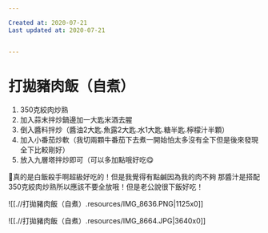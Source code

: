 ```yaml
---

Created at: 2020-07-21
Last updated at: 2020-07-21


---
```


# 打拋豬肉飯（自煮）


1. 350克絞肉炒熟
2. 加入蒜末拌炒鍋邊加一大匙米酒去腥
3. 倒入醬料拌炒（醬油2大匙.魚露2大匙.水1大匙.糖半匙.檸檬汁半顆）
4. 加入小番茄炒軟（我切兩顆牛番茄下去煮一開始怕太多沒有全下但是後來發現全下比較剛好）
5. 放入九層塔拌炒即可（可以多加點哦好吃😋

🌸真的是白飯殺手啊超級好吃的！但是我覺得有點鹹因為我的肉不夠 那醬汁是搭配350克絞肉炒熟所以應該不要全放哦！但是老公說很下飯好吃！

![[.//打拋豬肉飯（自煮）.resources/IMG_8636.PNG\|1125x0]]

![[.//打拋豬肉飯（自煮）.resources/IMG_8664.JPG\|3640x0]]

